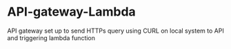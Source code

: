 # API-gateway-Lambda
API gateway set up to send HTTPs query using CURL on local system to API and triggering lambda function
